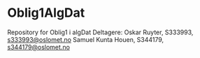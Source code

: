 # Oblig1AlgDat
Repository for Oblig1 i algDat
Deltagere:
Oskar Ruyter, S333993, s333993@oslomet.no 
Samuel Kunta Houen, S344179, s344179@oslomet.no
